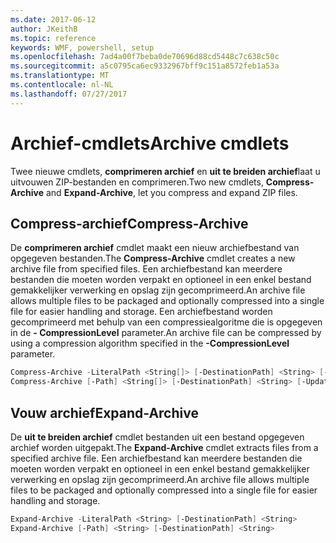 ```yaml
---
ms.date: 2017-06-12
author: JKeithB
ms.topic: reference
keywords: WMF, powershell, setup
ms.openlocfilehash: 7ad4a00f7beba0de70696d88cd5448c7c638c50c
ms.sourcegitcommit: a5c0795ca6ec9332967bff9c151a8572feb1a53a
ms.translationtype: MT
ms.contentlocale: nl-NL
ms.lasthandoff: 07/27/2017
---
```

# <a name="archive-cmdlets"></a><span data-ttu-id="029d9-102">Archief-cmdlets</span><span class="sxs-lookup"><span data-stu-id="029d9-102">Archive cmdlets</span></span>

<span data-ttu-id="029d9-103">Twee nieuwe cmdlets, **comprimeren archief** en **uit te breiden archief**laat u uitvouwen ZIP-bestanden en comprimeren.</span><span class="sxs-lookup"><span data-stu-id="029d9-103">Two new cmdlets, **Compress-Archive** and **Expand-Archive**, let you compress and expand ZIP files.</span></span>

## <a name="compress-archive"></a><span data-ttu-id="029d9-104">Compress-archief</span><span class="sxs-lookup"><span data-stu-id="029d9-104">Compress-Archive</span></span>
<span data-ttu-id="029d9-105">De **comprimeren archief** cmdlet maakt een nieuw archiefbestand van opgegeven bestanden.</span><span class="sxs-lookup"><span data-stu-id="029d9-105">The **Compress-Archive** cmdlet creates a new archive file from specified files.</span></span> <span data-ttu-id="029d9-106">Een archiefbestand kan meerdere bestanden die moeten worden verpakt en optioneel in een enkel bestand gemakkelijker verwerking en opslag zijn gecomprimeerd.</span><span class="sxs-lookup"><span data-stu-id="029d9-106">An archive file allows multiple files to be packaged and optionally compressed into a single file for easier handling and storage.</span></span> <span data-ttu-id="029d9-107">Een archiefbestand worden gecomprimeerd met behulp van een compressiealgoritme die is opgegeven in de **- CompressionLevel** parameter.</span><span class="sxs-lookup"><span data-stu-id="029d9-107">An archive file can be compressed by using a compression algorithm specified in the **-CompressionLevel** parameter.</span></span>
```powershell
Compress-Archive -LiteralPath <String[]> [-DestinationPath] <String> [-Update] [-CompressionLevel <Microsoft.PowerShell.Commands.CompressionLevel>] 
Compress-Archive [-Path] <String[]> [-DestinationPath] <String> [-Update] [-CompressionLevel <Microsoft.PowerShell.Commands.CompressionLevel>]
```

## <a name="expand-archive"></a><span data-ttu-id="029d9-108">Vouw archief</span><span class="sxs-lookup"><span data-stu-id="029d9-108">Expand-Archive</span></span>
<span data-ttu-id="029d9-109">De **uit te breiden archief** cmdlet bestanden uit een bestand opgegeven archief worden uitgepakt.</span><span class="sxs-lookup"><span data-stu-id="029d9-109">The **Expand-Archive** cmdlet extracts files from a specified archive file.</span></span> <span data-ttu-id="029d9-110">Een archiefbestand kan meerdere bestanden die moeten worden verpakt en optioneel in een enkel bestand gemakkelijker verwerking en opslag zijn gecomprimeerd.</span><span class="sxs-lookup"><span data-stu-id="029d9-110">An archive file allows multiple files to be packaged and optionally compressed into a single file for easier handling and storage.</span></span>
```powershell
Expand-Archive -LiteralPath <String> [-DestinationPath] <String>
Expand-Archive [-Path] <String> [-DestinationPath] <String>
```

